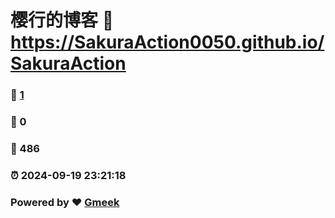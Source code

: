 # 樱行的博客 :link: https://SakuraAction0050.github.io/SakuraAction 
### :page_facing_up: [1](https://SakuraAction0050.github.io/SakuraAction/tag.html) 
### :speech_balloon: 0 
### :hibiscus: 486 
### :alarm_clock: 2024-09-19 23:21:18 
### Powered by :heart: [Gmeek](https://github.com/Meekdai/Gmeek)
